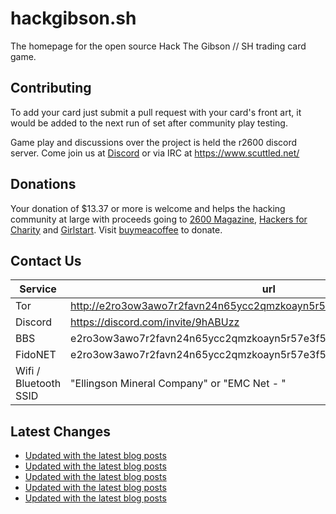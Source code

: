 # hackgibson.sh
The homepage for the open source Hack The Gibson // SH trading card game.


## Contributing

To add your card just submit a pull request with your card's front art, it would be added to the next run of set after community play testing.

Game play and discussions over the project is held the r2600 discord server. Come join us at [Discord](https://discord.com/invite/9hABUzz) or via IRC at https://www.scuttled.net/


## Donations

Your donation of $13.37 or more is welcome and helps the hacking community at large with proceeds going to [2600 Magazine](https://2600.com/), [Hackers for Charity](https://hackersforcharity.org) and [Girlstart](https://girlstart.org).  Visit [buymeacoffee](https://www.buymeacoffee.com/hackgibson.sh) to donate.


## Contact Us

Service | url
-|-
Tor | http://e2ro3ow3awo7r2favn24n65ycc2qmzkoayn5r57e3f56nvjwdcgg32ad.onion
Discord | https://discord.com/invite/9hABUzz
BBS | e2ro3ow3awo7r2favn24n65ycc2qmzkoayn5r57e3f56nvjwdcgg32ad.onion:23
FidoNET | e2ro3ow3awo7r2favn24n65ycc2qmzkoayn5r57e3f56nvjwdcgg32ad.onion:24554
Wifi / Bluetooth SSID | "Ellingson Mineral Company" or "EMC Net - <fidonet address>"

## Latest Changes
<!-- BLOG-POST-LIST:START -->
- [Updated with the latest blog posts](https://github.com/DFW2600/hackgibson.sh/commit/9f14997c5e8901281acb06bdf9aa6317d7da40ad)
- [Updated with the latest blog posts](https://github.com/DFW2600/hackgibson.sh/commit/ed489e501d410d33b27f6197940bd4f78ff1fc11)
- [Updated with the latest blog posts](https://github.com/DFW2600/hackgibson.sh/commit/57876efda04b85e23986e7273e3d7ff8fd398763)
- [Updated with the latest blog posts](https://github.com/DFW2600/hackgibson.sh/commit/4e8ffcc8e64af7c951c5fe4c6419e741c4849d62)
- [Updated with the latest blog posts](https://github.com/DFW2600/hackgibson.sh/commit/186b5e6aaf4b1de373e67d7e6e6c2c6965ed1e42)
<!-- BLOG-POST-LIST:END -->
